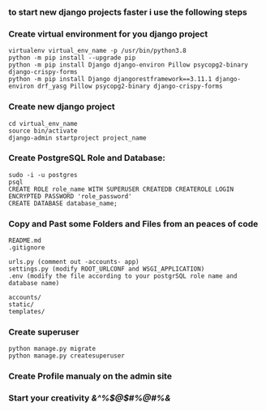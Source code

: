 
### to start new django projects faster i use the following steps  


### Create virtual environment for you django project  
    virtualenv virtual_env_name -p /usr/bin/python3.8  
    python -m pip install --upgrade pip 
    python -m pip install Django django-environ Pillow psycopg2-binary django-crispy-forms  
    python -m pip install Django djangorestframework==3.11.1 django-environ drf_yasg Pillow psycopg2-binary django-crispy-forms 
 
### Create new django project 
    cd virtual_env_name  
    source bin/activate 
    django-admin startproject project_name 
 
### Create PostgreSQL Role and Database: 
    sudo -i -u postgres  
    psql  
    CREATE ROLE role_name WITH SUPERUSER CREATEDB CREATEROLE LOGIN ENCRYPTED PASSWORD 'role_password' 
    CREATE DATABASE database_name; 
 
### Copy and Past some Folders and Files from an peaces of code 
    README.md 
    .gitignore 
 
    urls.py (comment out -accounts- app) 
    settings.py (modify ROOT_URLCONF and WSGI_APPLICATION) 
    .env (modify the file according to your postgrSQL role name and database name) 
 
    accounts/ 
    static/ 
    templates/ 
 
### Create superuser  
    python manage.py migrate 
    python manage.py createsuperuser 
 
### Create Profile manualy on the admin site 
     
 
### Start your creativity *&^%$@\$#%@#%&* 
 
